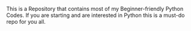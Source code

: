 This is a Repository that contains most of my Beginner-friendly Python Codes.
If you are starting and are interested in Python this is a must-do repo for you all.
